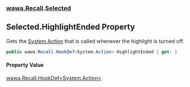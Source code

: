 ### [wawa.Recall](wawa.Recall.md 'wawa.Recall').[Selected](Selected.md 'wawa.Recall.Selected')

## Selected.HighlightEnded Property

Gets the [System.Action](https://docs.microsoft.com/en-us/dotnet/api/System.Action 'System.Action') that is called whenever the highlight is turned off.

```csharp
public wawa.Recall.HookDef<System.Action> HighlightEnded { get; }
```

#### Property Value
[wawa.Recall.HookDef&lt;](HookDef{T}.md 'wawa.Recall.HookDef<T>')[System.Action](https://docs.microsoft.com/en-us/dotnet/api/System.Action 'System.Action')[&gt;](HookDef{T}.md 'wawa.Recall.HookDef<T>')